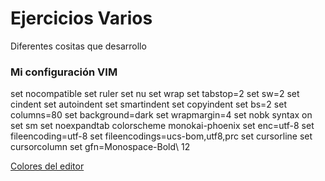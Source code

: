 # Ejercicios Varios

Diferentes cositas que desarrollo

### Mi configuración VIM

set nocompatible
set ruler
set nu
set wrap
set tabstop=2
set sw=2
set cindent
set autoindent
set smartindent
set copyindent
set bs=2
set columns=80
set background=dark
set wrapmargin=4
set nobk
syntax on
set sm
set noexpandtab
colorscheme monokai-phoenix
set enc=utf-8
set fileencoding=utf-8
set fileencodings=ucs-bom,utf8,prc
set cursorline
set cursorcolumn
set gfn=Monospace-Bold\ 12 

[Colores del editor](http://vimcolors.com/)
